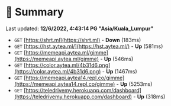 # 📖 Summary
Last updated: **12/6/2022, 4:43:14 PG "Asia/Kuala_Lumpur"**

- `GET` [https://shrt.ml](https://shrt.ml) - **Down** (183ms)
- `GET` [https://hst.aytea.ml/](https://hst.aytea.ml/) - **Up** (581ms)
- `GET` [https://memeapi.aytea.ml/gimme](https://memeapi.aytea.ml/gimme) - **Up** (546ms)
- `GET` [https://color.aytea.ml/4b31d6.png](https://color.aytea.ml/4b31d6.png) - **Up** (1467ms)
- `GET` [https://memeapi.aytea14.repl.co/gimme](https://memeapi.aytea14.repl.co/gimme) - **Up** (5253ms)
- `GET` [https://teledrivemy.herokuapp.com/dashboard](https://teledrivemy.herokuapp.com/dashboard) - **Up** (318ms)
